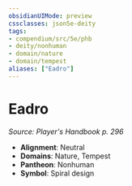 ```yaml
---
obsidianUIMode: preview
cssclasses: json5e-deity
tags:
- compendium/src/5e/phb
- deity/nonhuman
- domain/nature
- domain/tempest
aliases: ["Eadro"]
---
```

# Eadro
*Source: Player's Handbook p. 296* 

- **Alignment**: Neutral
- **Domains**: Nature, Tempest
- **Pantheon**: Nonhuman
- **Symbol**: Spiral design